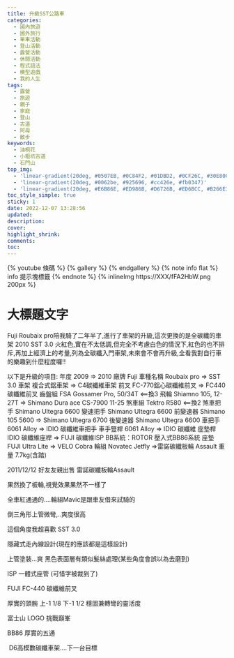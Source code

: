 ```yaml
---
title: 升級SST公路車
categories:
  - 國內旅遊
  - 國外旅行
  - 單車活動
  - 登山活動
  - 露營活動
  - 休閒活動
  - 程式語法
  - 模型遊戲
  - 我的人生
tags:
  - 露營
  - 旅遊
  - 親子
  - 家庭
  - 登山
  - 古道
  - 阿母
  - 散步
keywords:
  - 油桐花
  - 小粗坑古道
  - 石門山
top_img:
  - 'linear-gradient(20deg, #0507EB, #0C84F2, #01DBD2, #0CF26C, #30E80C)'
  - 'linear-gradient(20deg, #0062be, #925696, #cc426e, #fb0347)'
  - 'linear-gradient(20deg, #E6B86E, #ED986B, #D6726B, #ED6BCC, #B266E3)'
toc_style_simple: true
sticky: 1
date: 2022-12-07 13:28:56
updated:
description:
cover:
highlight_shrink:
comments:
toc:
---
```


{% youtube 條碼 %}
{% gallery %}
{% endgallery %}
{% note info flat %}
info 提示塊標籤
{% endnote %}
{% inlineImg https://XXX/fFA2HbW.png 200px %}

# 大標題文字

Fuji Roubaix pro陪我騎了二年半了,進行了車架的升級,這次更換的是全碳纖的車架 2010 SST 3.0 火紅色,實在不太低調,但完全不考慮白色的情況下,紅色的也不排斥,再加上經濟上的考量,列為全碳纖入門車架,未來會不會再升級,全看我對自行車的樂趣到什麼程度囉!!

以下是升級的項目:
年度 2009 => 2010
廠牌 Fuji
車種名稱 Roubaix pro => SST 3.0
車架 複合式鋁車架 => C4碳纖維車架
前叉 FC-770鋁心碳纖維前叉 => FC440碳纖維前叉
齒盤組 FSA Gossamer Pro, 50/34T <==換3
飛輪 Shiamno 105, 12-27T => Shimano Dura ace CS-7900 11-25
煞車組 Tektro R580 <==換2
煞車把手 Shimano Ultegra 6600
變速把手 Shimano Ultegra 6600
前變速器 Shimano 105 5600 => Shimano Ultegra 6700
後變速器 Shimano Ultegra 6600
車把手 6061 Alloy => IDIO 碳纖維車把手
車手豎桿 6061 Alloy => IDIO 碳纖維
座墊桿 IDIO 碳纖維座桿 => FUJI 碳纖維ISP
BB系統：ROTOR 壓入式BB86系統
座墊 FUJI Ultra Lite => VELO Cobra
輪組 Novatec Jetfly =>雷諾碳纖板輪 Assault
重量 7.7kg(含踏)


2011/12/12 好友友親出售 雷諾碳纖板輪Assault




果然換了板輪,視覺效果果然不一樣了


全車紅通通的....輪組Mavic是跟車友借來試騎的


倒三角形上管微彎,..爽度很高



這個角度我超喜歡 SST 3.0



隱藏式走內線設計(現在的應該都是這樣設計)




上管塗裝...爽
黑色表面層有類似髮絲處理(某些角度會誤以為去磨到)

ISP 一體式座管 (可惜字被裁到了)



FUJI FC-440 碳纖維前叉



厚實的頭腕 上-1 1/8 下-1 1/2 穩固兼轉彎的靈活度



富士山 LOGO 挑戰巔峯



BB86 厚實的五通



 D6高模數碳纖車架....下一台目標